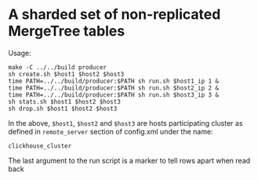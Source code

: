 A sharded set of non-replicated MergeTree tables
================================================

Usage:

    make -C ../../build producer
    sh create.sh $host1 $host2 $host3
    time PATH=../../build/producer:$PATH sh run.sh $host1_ip 1 &
    time PATH=../../build/producer:$PATH sh run.sh $host2_ip 2 &
    time PATH=../../build/producer:$PATH sh run.sh $host3_ip 3 &
    sh stats.sh $host1 $host2 $host3
    sh drop.sh $host1 $host2 $host3

In the above, `$host1`, `$host2` and `$host3` are hosts participating cluster as
defined in `remote_server` section of config.xml under the name:

    clickhouse_cluster

The last argument to the run script is a marker to tell rows apart when read
back

